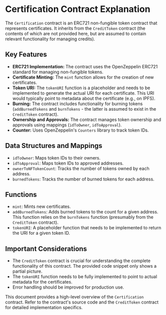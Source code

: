 # Certification Contract Explanation

The `Certification` contract is an ERC721 non-fungible token contract that represents certificates.  It inherits from the `CreditToken` contract (the contents of which are not provided here, but are assumed to contain relevant functionality for managing credits).

## Key Features

*   **ERC721 Implementation:**  The contract uses the OpenZeppelin ERC721 standard for managing non-fungible tokens.
*   **Certificate Minting:** The `mint` function allows for the creation of new certificates.
*   **Token URI:** The `tokenURI` function is a placeholder and needs to be implemented to generate the actual URI for each certificate.  This URI would typically point to metadata about the certificate (e.g., on IPFS).
*   **Burning:** The contract includes functionality for burning tokens (`addBurnedTokens` and `burnTokens` - the latter is assumed to exist in the `CreditToken` contract).
*   **Ownership and Approvals:**  The contract manages token ownership and approvals using mappings (`idToOwner`, `idToApproval`).
*   **Counter:** Uses OpenZeppelin's `Counters` library to track token IDs.

## Data Structures and Mappings

*   `idToOwner`: Maps token IDs to their owners.
*   `idToApproval`: Maps token IDs to approved addresses.
*   `ownerToNFTokenCount`: Tracks the number of tokens owned by each address.
*   `burnedTokens`: Tracks the number of burned tokens for each address.

## Functions

*   `mint`: Mints new certificates.
*   `addBurnedTokens`: Adds burned tokens to the count for a given address.  This function relies on the `burnTokens` function (presumably from the `CreditToken` contract).
*   `tokenURI`:  A placeholder function that needs to be implemented to return the URI for a given token ID.

## Important Considerations

*   The `CreditToken` contract is crucial for understanding the complete functionality of this contract.  The provided code snippet only shows a partial picture.
*   The `tokenURI` function needs to be fully implemented to point to actual metadata for the certificates.
*   Error handling should be improved for production use.

This document provides a high-level overview of the `Certification` contract.  Refer to the contract's source code and the `CreditToken` contract for detailed implementation specifics.
